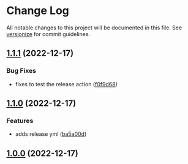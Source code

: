 # Change Log

All notable changes to this project will be documented in this file. See [versionize](https://github.com/versionize/versionize) for commit guidelines.

<a name="1.1.1"></a>
## [1.1.1](https://www.github.com/sayumikko/spbu-curriculum-tool/releases/tag/v1.1.1) (2022-12-17)

### Bug Fixes

* fixes to test the release action ([f0f9d68](https://www.github.com/sayumikko/spbu-curriculum-tool/commit/f0f9d68bb272fe04432f73cc8e4fead49e1e0474))

<a name="1.1.0"></a>
## [1.1.0](https://www.github.com/sayumikko/spbu-curriculum-tool/releases/tag/v1.1.0) (2022-12-17)

### Features

* adds release yml ([ba5a00d](https://www.github.com/sayumikko/spbu-curriculum-tool/commit/ba5a00deb7f85e32bd6a28e5ebbceee0afce0f69))

<a name="1.0.0"></a>
## [1.0.0](https://www.github.com/sayumikko/spbu-curriculum-tool/releases/tag/v1.0.0) (2022-12-17)

